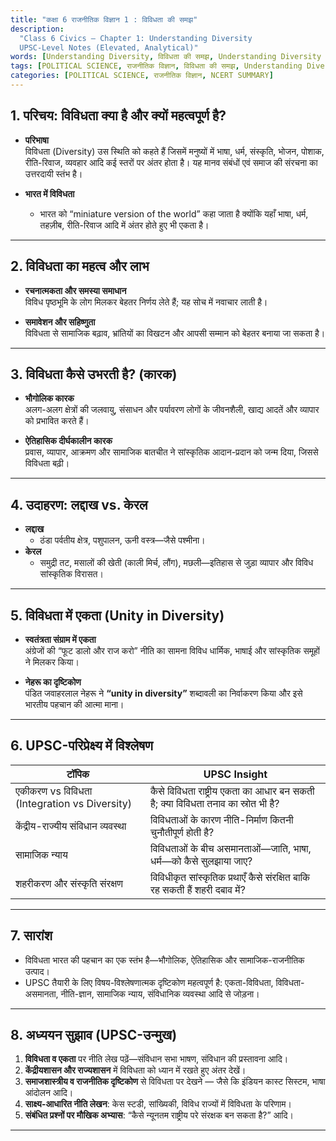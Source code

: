 ```yaml
---
title: "कक्षा 6 राजनीतिक विज्ञान 1 : विविधता की समझ"
description: 
  "Class 6 Civics – Chapter 1: Understanding Diversity  
  UPSC-Level Notes (Elevated, Analytical)"
words: [Understanding Diversity, विविधता की समझ, Understanding Diversity  ]
tags: [POLITICAL SCIENCE, राजनीतिक विज्ञान, विविधता की समझ, Understanding Diversity, विविधता, NCERT SUMMARY, CLASS 6, सामाजिक एवं राजनीतिक जीवन , सामाजिक एवं राजनीतिक जीवन - I]
categories: [POLITICAL SCIENCE, राजनीतिक विज्ञान, NCERT SUMMARY]
---
```



## 1. परिचय: विविधता क्या है और क्यों महत्वपूर्ण है?
- **परिभाषा**  
  विविधता (Diversity) उस स्थिति को कहते हैं जिसमें मनुष्यों में भाषा, धर्म, संस्कृति, भोजन, पोशाक, रीति-रिवाज, व्यवहार आदि कई स्तरों पर अंतर होता है। यह मानव संबंधों एवं समाज की संरचना का उत्तरदायी स्तंभ है।  

- **भारत में विविधता**  
  - भारत को “miniature version of the world” कहा जाता है क्योंकि यहाँ भाषा, धर्म, तहज़ीब, रीति-रिवाज आदि में अंतर होते हुए भी एकता है।  
    

---

## 2. विविधता का महत्व और लाभ
- **रचनात्मकता और समस्या समाधान**  
  विविध पृष्ठभूमि के लोग मिलकर बेहतर निर्णय लेते हैं; यह सोच में नवाचार लाती है।  
  

- **समावेशन और सहिष्णुता**  
  विविधता से सामाजिक बढ़ाव, भ्रांतियों का विखटन और आपसी सम्मान को बेहतर बनाया जा सकता है।  
  

---

## 3. विविधता कैसे उभरती है? (कारक)
- **भौगोलिक कारक**  
  अलग-अलग क्षेत्रों की जलवायु, संसाधन और पर्यावरण लोगों के जीवनशैली, खाद्य आदतें और व्यापार को प्रभावित करते हैं।  
  

- **ऐतिहासिक दीर्घकालीन कारक**  
  प्रवास, व्यापार, आक्रमण और सामाजिक बातचीत ने सांस्कृतिक आदान-प्रदान को जन्म दिया, जिससे विविधता बढ़ी।  
  

---

## 4. उदाहरण: लद्दाख vs. केरल  
- **लद्दाख**  
  - ठंडा पर्वतीय क्षेत्र, पशुपालन, ऊनी वस्त्र—जैसे पश्मीना।  
- **केरल**  
  - समुद्री तट, मसालों की खेती (काली मिर्च, लौंग), मछली—इतिहास से जुड़ा व्यापार और विविध सांस्कृतिक विरासत।  


---

## 5. विविधता में एकता (Unity in Diversity)  
- **स्वतंत्रता संग्राम में एकता**  
  अंग्रेजों की “फूट डालो और राज करो” नीति का सामना विविध धार्मिक, भाषाई और सांस्कृतिक समूहों ने मिलकर किया।  
  

- **नेहरू का दृष्टिकोण**  
  पंडित जवाहरलाल नेहरू ने **“unity in diversity”** शब्दावली का निर्वाकरण किया और इसे भारतीय पहचान की आत्मा माना।  
  

---

## 6. UPSC-परिप्रेक्ष्य में विश्लेषण

| **टॉपिक** | **UPSC Insight** |
|------------|--------------------------|
| एकीकरण vs विविधता (Integration vs Diversity) | कैसे विविधता राष्ट्रीय एकता का आधार बन सकती है; क्या विविधता तनाव का स्रोत भी है? |
| केंद्रीय-राज्यीय संविधान व्यवस्था | विविधताओं के कारण नीति-निर्माण कितनी चुनौतीपूर्ण होती है? |
| सामाजिक न्याय | विविधताओं के बीच असमानताओं—जाति, भाषा, धर्म—को कैसे सुलझाया जाए? |
| शहरीकरण और संस्कृति संरक्षण | विविधीकृत सांस्कृतिक प्रथाएँ कैसे संरक्षित बाकि रह सकती हैं शहरी दबाव में? |

---

## 7. सारांश
- विविधता भारत की पहचान का एक स्तंभ है—भौगोलिक, ऐतिहासिक और सामाजिक-राजनीतिक उत्पाद।  
- UPSC तैयारी के लिए विषय-विश्लेषणात्मक दृष्टिकोण महत्वपूर्ण है: एकता-विविधता, विविधता-असमानता, नीति-ज्ञान, सामाजिक न्याय, संविधानिक व्यवस्था आदि से जोड़ना।

---

## 8. अध्ययन सुझाव (UPSC-उन्मुख)
1. **विविधता व एकता** पर नीति लेख पढ़ें—संविधान सभा भाषण, संविधान की प्रस्तावना आदि।  
2. **केंद्रीयशासन और राज्यशासन** में विविधता को ध्यान में रखते हुए अंतर देखें।  
3. **समाजशास्त्रीय व राजनीतिक दृष्टिकोण** से विविधता पर देखने — जैसे कि इंडियन कास्ट सिस्टम, भाषा आंदोलन आदि।  
4. **साक्ष्य-आधारित नीति लेखन**: केस स्टडी, सांख्यिकी, विविध राज्यों में विविधता के परिणाम।  
5. **संबंधित प्रश्नों पर मौखिक अभ्यास**: “कैसे न्यूनतम राष्ट्रीय परे संरक्षक बन सकता है?” आदि।

---

